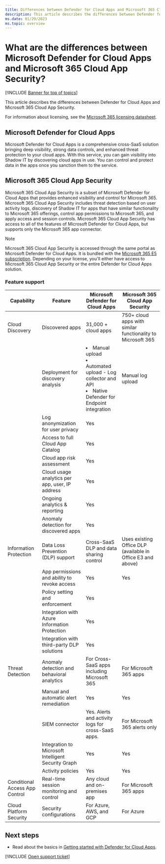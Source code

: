 ```yaml
---
title: Differences between Defender for Cloud Apps and Microsoft 365 Cloud App Security
description: This article describes the differences between Defender for Cloud Apps and Microsoft 365 Cloud App Security.
ms.date: 01/29/2023
ms.topic: overview
---
```

# What are the differences between Microsoft Defender for Cloud Apps and Microsoft 365 Cloud App Security?

[!INCLUDE [Banner for top of topics](includes/banner.md)]

This article describes the differences between Defender for Cloud Apps and Microsoft 365 Cloud App Security.

For information about licensing, see the [Microsoft 365 licensing datasheet](https://aka.ms/M365EnterprisePlans).

## Microsoft Defender for Cloud Apps

Microsoft Defender for Cloud Apps is a comprehensive cross-SaaS solution bringing deep visibility, strong data controls, and enhanced threat protection to your cloud apps. With this service, you can gain visibility into Shadow IT by discovering cloud apps in use. You can control and protect data in the apps once you sanction them to the service.

## Microsoft 365 Cloud App Security

Microsoft 365 Cloud App Security is a subset of Microsoft Defender for Cloud Apps that provides enhanced visibility and control for Microsoft 365. Microsoft 365 Cloud App Security includes threat detection based on user activity logs, discovery of Shadow IT for apps that have similar functionality to Microsoft 365 offerings, control app permissions to Microsoft 365, and apply access and session controls. Microsoft 365 Cloud App Security has access to all of the features of Microsoft Defender for Cloud Apps, but supports only the Microsoft 365 app connector.

> [!NOTE]
> Microsoft 365 Cloud App Security is accessed through the same portal as Microsoft Defender for Cloud Apps. It is bundled with the [Microsoft 365 E5 subscription](https://www.microsoft.com/microsoft-365/enterprise/office-365-e5). Depending on your license, you'll either have access to Microsoft 365 Cloud App Security or the entire Defender for Cloud Apps solution.

### Feature support

|Capability|Feature|Microsoft Defender for Cloud Apps|Microsoft 365 Cloud App Security|
|----|----|----|----|
|Cloud Discovery|Discovered apps |31,000 + cloud apps  |750+ cloud apps with similar functionality to Microsoft 365|
||Deployment for discovery analysis|<li> Manual upload <br> <li> Automated upload - Log collector and API <br> <li> Native Defender for Endpoint integration |Manual log upload|
||Log anonymization for user privacy|Yes||
||Access to full Cloud App Catalog|Yes||
||Cloud app risk assessment|Yes||
||Cloud usage analytics per app, user, IP address|Yes||
||Ongoing analytics & reporting|Yes||
||Anomaly detection for discovered apps|Yes||
|Information Protection|Data Loss Prevention (DLP) support|Cross-SaaS DLP and data sharing control|Uses existing Office DLP (available in Office E3 and above)|
||App permissions and ability to revoke access|Yes|Yes|
||Policy setting and enforcement|Yes||
||Integration with Azure Information Protection |Yes||
||Integration with third-party DLP solutions|Yes||
|Threat Detection|Anomaly detection and behavioral analytics|For Cross-SaaS apps including Microsoft 365|For Microsoft 365 apps |
||Manual and automatic alert remediation|Yes|Yes|
||SIEM connector|Yes. Alerts and activity logs for cross-SaaS apps.|For Microsoft 365 alerts only|
||Integration to Microsoft Intelligent Security Graph|Yes|Yes|
||Activity policies|Yes|Yes|
|Conditional Access App Control|Real-time session monitoring and control|Any cloud and on-premises app|For Microsoft 365 apps|
|Cloud Platform Security|Security configurations|For Azure, AWS, and GCP|For Azure|

## Next steps

- Read about the basics in [Getting started with Defender for Cloud Apps](./get-started.md).

[!INCLUDE [Open support ticket](includes/support.md)]
